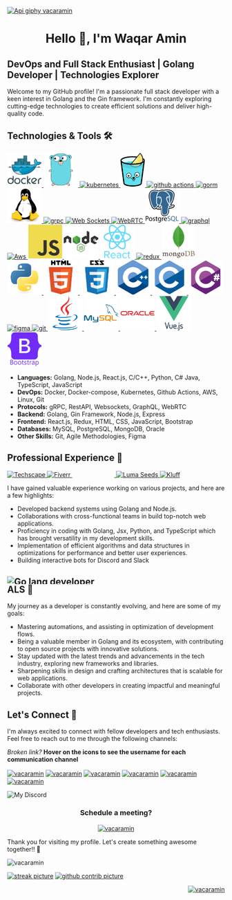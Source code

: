 [![Api giphy vacaramin](https://developers.giphy.com/branch/master/static/api-512d36c09662682717108a38bbb5c57d.gif)](https://vacaramin.me)

<h1 align="center">Hello 👋, I'm Waqar Amin</h1>

## DevOps and Full Stack Enthusiast | Golang Developer | Technologies Explorer

Welcome to my GitHub profile! I'm a passionate full stack developer with a keen interest in Golang and the Gin framework. I'm constantly exploring cutting-edge technologies to create efficient solutions and deliver high-quality code.

## Technologies & Tools 🛠️
<p align="left">
  <a href="https://www.docker.com/" target="_blank" rel="noreferrer">
    <img
      src="https://raw.githubusercontent.com/devicons/devicon/master/icons/docker/docker-original-wordmark.svg"
      alt="docker"
      height="80"
      title="docker"
    />
  </a>
  <a href="https://golang.org" target="_blank" rel="noreferrer">
    <img
      src="https://raw.githubusercontent.com/devicons/devicon/master/icons/go/go-original.svg"
      alt="go"
      height="80"
      title="golang"
    />
  </a>
  
  <a href="https://kubernetes.io/" target="_blank" rel="noreferrer">
    <img
      src="https://upload.wikimedia.org/wikipedia/commons/thumb/3/39/Kubernetes_logo_without_workmark.svg/1200px-Kubernetes_logo_without_workmark.svg.png"
      alt="kubernetes"
      height="80"
      title="kubernetes"
    />
  </a>
  <a href="https://gin-gonic.com/">
    <img
      src="https://raw.githubusercontent.com/gin-gonic/logo/master/color.png"
      alt="gin gonic"
      height="80"
      title="gin-gonic"
    />
  </a>
  <a href="https://github.com/features/actions">
    <img
      src="https://avatars.githubusercontent.com/u/44036562?s=200&v=4"
      alt="github actions"
      height="80"
      title="gin-gonic"
    />
  </a>
  <a
    href="https://gorm.io/index.html"
    target="_blank"
    rel="noreferrer"
  >
    <img
      src="https://gorm.io/gorm.svg"
      alt="gorm"
      height="80"
    />
  </a>
    <a href="https://www.linux.org/" target="_blank" rel="noreferrer">
    <img
      src="https://raw.githubusercontent.com/devicons/devicon/master/icons/linux/linux-original.svg"
      alt="linux"
      height="80"
    />
  </a>
 <a
    href="https://github.com/grpc/grpc-go"
    target="_blank"
    rel="noreferrer"
  >
    <img
      src="https://avatars.githubusercontent.com/u/7802525?s=200&v=4"
      alt="grpc"
      height="80"
    />
  </a>
 <a
    href="https://developer.mozilla.org/en-US/docs/Web/API/WebSockets_API"
    target="_blank"
    rel="noreferrer"
  >
    <img
      src="https://www.outsystems.com/Forge_CW/_image.aspx/Q8LvY--6WakOw9afDCuuGTj6IS3yV21x_xamyILfGsw=/websocket-2023-01-04%2000-00-00-2023-11-30%2009-25-41"
      alt="Web Sockets"
      height="80"
    />
  </a>
<a
    href="https://webrtc.org/"
    target="_blank"
    rel="noreferrer"
  >
    <img
      src="https://blog.wildix.com/wp-content/uploads/2016/11/webrtc-logo-vert-retro-255x305-1.png"
      alt="WebRTC"
      height="80"
    />
  </a>
  <a href="https://www.postgresql.org" target="_blank" rel="noreferrer">
    <img
      src="https://raw.githubusercontent.com/devicons/devicon/master/icons/postgresql/postgresql-original-wordmark.svg"
      alt="postgresql"
      height="80"
    />
  </a>
  <a href="https://graphql.org" target="_blank" rel="noreferrer">
    <img
      src="https://www.vectorlogo.zone/logos/graphql/graphql-icon.svg"
      alt="graphql"
      height="80"
    />
  </a>
  
  <a href="https://aws.amazon.com/" target="_blank" rel="noreferrer">
    <img
      src="https://5.imimg.com/data5/SELLER/Default/2021/8/NP/YN/DN/3775979/aws-logo.png"
      alt="Aws"
      height="80"
    />
  </a>
  <a
    href="https://developer.mozilla.org/en-US/docs/Web/JavaScript"
    target="_blank"
    rel="noreferrer"
  >
    <img
      src="https://raw.githubusercontent.com/devicons/devicon/master/icons/javascript/javascript-original.svg"
      alt="javascript"
      height="80"
    />
  </a>
  <a href="https://nodejs.org" target="_blank" rel="noreferrer">
    <img
      src="https://raw.githubusercontent.com/devicons/devicon/master/icons/nodejs/nodejs-original-wordmark.svg"
      alt="nodejs"
      height="80"
    />
  </a>
  <a href="https://reactjs.org/" target="_blank" rel="noreferrer">
    <img
      src="https://raw.githubusercontent.com/devicons/devicon/master/icons/react/react-original-wordmark.svg"
      alt="react"
      height="80"
    />
  </a>
  
  <a href="https://github.com/redux/" target="_blank" rel="noreferrer">
    <img
      src="https://raw.githubusercontent.com/reduxjs/redux/master/logo/logo.png"
      alt="redux"
      height="80"
      title="redux"
    />
  </a>
  <a href="https://www.mongodb.com/" target="_blank" rel="noreferrer">
    <img
      src="https://raw.githubusercontent.com/devicons/devicon/master/icons/mongodb/mongodb-original-wordmark.svg"
      alt="mongodb"
      height="80"
    />
  </a>
  <a href="https://www.python.org" target="_blank" rel="noreferrer">
    <img
      src="https://raw.githubusercontent.com/devicons/devicon/master/icons/python/python-original.svg"
      alt="python"
      height="80"
    />
  </a>
  <a href="https://www.w3.org/html/" target="_blank" rel="noreferrer">
    <img
      src="https://raw.githubusercontent.com/devicons/devicon/master/icons/html5/html5-original-wordmark.svg"
      alt="html5"
      height="80"
    />
  </a>
  <a href="https://www.w3schools.com/css/" target="_blank" rel="noreferrer">
    <img
      src="https://raw.githubusercontent.com/devicons/devicon/master/icons/css3/css3-original-wordmark.svg"
      alt="css3"
      height="80"
    />
  </a>
    <a href="https://www.w3schools.com/cpp/" target="_blank" rel="noreferrer">
    <img
      src="https://raw.githubusercontent.com/devicons/devicon/master/icons/cplusplus/cplusplus-original.svg"
      alt="cplusplus"
      height="80"
    />
  </a>

  <a href="https://www.cprogramming.com/" target="_blank" rel="noreferrer">
    <img
      src="https://raw.githubusercontent.com/devicons/devicon/master/icons/c/c-original.svg"
      alt="c"
      height="80"
    />
  </a>
  <a href="https://www.w3schools.com/cs/" target="_blank" rel="noreferrer">
    <img
      src="https://raw.githubusercontent.com/devicons/devicon/master/icons/csharp/csharp-original.svg"
      alt="csharp"
      height="80"
    />
  </a>

  <a href="https://www.figma.com/" target="_blank" rel="noreferrer">
    <img
      src="https://www.vectorlogo.zone/logos/figma/figma-icon.svg"
      alt="figma"
      height="80"
    />
  </a>
  <a href="https://git-scm.com/" target="_blank" rel="noreferrer">
    <img
      src="https://www.vectorlogo.zone/logos/git-scm/git-scm-icon.svg"
      alt="git"
      height="80"
    />
  </a>
  <a href="https://www.java.com" target="_blank" rel="noreferrer">
    <img
      src="https://raw.githubusercontent.com/devicons/devicon/master/icons/java/java-original.svg"
      alt="java"
      height="80"
    />
  </a>

  <a href="https://www.mysql.com/" target="_blank" rel="noreferrer">
    <img
      src="https://raw.githubusercontent.com/devicons/devicon/master/icons/mysql/mysql-original-wordmark.svg"
      alt="mysql"
      height="80"
    />
  </a>

  <a href="https://www.oracle.com/" target="_blank" rel="noreferrer">
    <img
      src="https://raw.githubusercontent.com/devicons/devicon/master/icons/oracle/oracle-original.svg"
      alt="oracle"
      height="80"
    />
  </a>

  <a href="https://vuejs.org/" target="_blank" rel="noreferrer">
    <img
      src="https://raw.githubusercontent.com/devicons/devicon/master/icons/vuejs/vuejs-original-wordmark.svg"
      alt="vuejs"
      height="80"
    />
  </a>
  <a href="https://getbootstrap.com" target="_blank" rel="noreferrer">
    <img
      src="https://raw.githubusercontent.com/devicons/devicon/master/icons/bootstrap/bootstrap-plain-wordmark.svg"
      alt="bootstrap"
      height="80"
    />
  </a>
</p>

- **Languages:** Golang, Node.js, React.js, C/C++, Python, C# Java, TypeScript, JavaScript
- **DevOps:** Docker, Docker-compose, Kubernetes, Github Actions, AWS, Linux, Git
- **Protocols:** gRPC, RestAPI, Websockets, GraphQL, WebRTC
- **Backend:** Golang, Gin Framework, Node.js, Express
- **Frontend:** React.js, Redux, HTML, CSS, JavaScript, Bootstrap
- **Databases:** MySQL, PostgreSQL, MongoDB, Oracle
- **Other Skills:** Git, Agile Methodologies, Figma

## Professional Experience 💼
<p align="left">
  <a href="https://techscape.pk" target="_blank" >
    <img
      src="https://shop.techscape.pk/wp-content/uploads/2023/03/TechScape-Color-logo.png"
      alt="Techscape"
      height="80"
    />
  </a>

  <a href="https://fiverr.com/vacaramin86" target="_blank" >
    <img
      src="https://cdn-images-1.medium.com/v2/resize:fit:1200/1*Xa26ULIpZTTP1hN_ReUXVQ.png"
      alt="Fiverr"
      height="80"
    />
  </a>
  <a href="https://www.lumaseeds.com" target="_blank">
    <img
      src="https://s3-eu-west-1.amazonaws.com/tpd/logos/62b387f6789d489dfde554ea/0x0.png"
      alt="Luma Seeds"
      style="width: 80px; height: 80px; object-fit: none; clip-path: inset(163px 163px 163px 163px);"
    />
  </a>


  <a href="https://proailab.com" target="_blank" >
    <img
      src="https://proailab.com/wp-content/uploads/2023/02/proailab-light-e1677569914511.png"
      alt="Luma Seeds"
      height="80"
    />
  </a>
  
  <a href="https://proailab.com" target="_blank" >
    <img
      src="https://avatars.githubusercontent.com/u/112457542?s=200&v=4"
      alt="Kluff"
      height="80"
    />
  </a>
  </p>
I have gained valuable experience working on various projects, and here are a few highlights:

- Developed backend systems using Golang and Node.js.
- Collaborations with cross-functional teams in build top-notch web applications.
- Proficiency in coding with Golang, Jsx, Python, and TypeScript which has brought versatility in my development skills.
- Implementation of efficient algorithms and data structures in optimizations for performance and better user experiences.
- Building interactive bots for Discord and Slack

## <span style="display: flex;"> <img src="https://upload.wikimedia.org/wikipedia/commons/thumb/0/05/Go_Logo_Blue.svg/215px-Go_Logo_Blue.svg.png" alt="Go lang developer" height="17.9" /></span>ALS 🌱



My journey as a developer is constantly evolving, and here are some of my goals:

- Mastering automations, and assisting in optimization of development flows.
- Being a valuable member in Golang and its ecosystem, with contributing to open source projects with innovative solutions.
- Stay updated with the latest trends and advancements in the tech industry, exploring new frameworks and libraries.
- Sharpening skills in design and crafting architectures that is scalable for web applications.
- Collaborate with other developers in creating impactful and meaningful projects.

## Let's Connect 🤝

I'm always excited to connect with fellow developers and tech enthusiasts. Feel free to reach out to me through the following channels:

<i>Broken link?</i>  <strong>Hover on the icons to see the username for each communication channel </strong>

<p align="left">
    <a href="https://wa.link/5x48ip" target="_blank"
      ><img
        title = "+92 3155567110"
        align="center"
        src="https://raw.githubusercontent.com/rahuldkjain/github-profile-readme-generator/master/src/images/icons/Social/whatsapp.svg"
        alt="vacaramin"
        height="45"
        width="60"
    /></a>
    <a href="https://linkedin.com/in/vacaramin" target="_blank"
      ><img
        title = "@vacaramin"
        align="center"
        src="https://raw.githubusercontent.com/rahuldkjain/github-profile-readme-generator/master/src/images/icons/Social/linked-in-alt.svg"
        alt="vacaramin"
        height="45"
        width="60"
    /></a>
  <a href="https://www.upwork.com/freelancers/waqaramin10" target="_blank"
      ><img
        title = "@waqaramin10"
        align="center"
        src="https://cdn.worldvectorlogo.com/logos/upwork-roundedsquare-1.svg"
        alt="vacaramin"
        height="45"
        width="60"
        /></a>
   <a href="https://fiverr.com/vacaramin86" target="_blank"
      ><img
        title = "@vacaramin86"
        align="center"
        src="https://cdn-images-1.medium.com/v2/resize:fit:1200/1*Xa26ULIpZTTP1hN_ReUXVQ.png"
        alt="vacaramin"
        height="45"
        /></a>
    <a href="https://fb.com/vacaramin" target="_blank"
      ><img
        title = "@vacaramin"
        align="center"
        src="https://raw.githubusercontent.com/rahuldkjain/github-profile-readme-generator/master/src/images/icons/Social/facebook.svg"
        alt="vacaramin"
        height="45"
        width="60"
    /></a>
  <a href="https://discord.com/users/749376006946553987" target="_blank" 
      ><img
        title = "vacaramin#6835"
        align="center"
        src="https://raw.githubusercontent.com/rahuldkjain/github-profile-readme-generator/888aff31e1d26dd2a6acf6afebbc34970aeb0118/src/images/icons/Social/discord.svg"
        alt="vacaramin"
        height="55"
        /></a>

  ![My Discord](https://discord-readme-badge.vercel.app/api?id=749376006946553987 "Discord Preview")

  
  </p>
</p>



<h3 align="center">Schedule a meeting?</h3>   
<p align="center">
  <a href="https://calendly.com/vacaramin/30min" target="_blank" align="center">
      <img
        title = "30 Min Meeting Schedule with me"
        align="center"
        src="https://www.insiteful.com.au/wp-content/uploads/2022/12/calendly-logo.webp"
        alt="vacaramin"
        height="45"
    /></a>
  </p>  

Thank you for visiting my profile. Let's create something awesome together!! 🚀

<p align="left"> <img src="https://komarev.com/ghpvc/?username=vacaramin&label=Profile%20views&color=0e75b6&style=flat" alt="vacaramin" /> </p>
<p align="center">

  [![streak picture](https://github-readme-streak-stats.herokuapp.com/?user=vacaramin&)](https://vacaramin.me) 
  [![github contrib picture](https://github-readme-stats.vercel.app/api?username=vacaramin&hide=contribs,prs)](https://vacaramin.me) 
  
<p align="right"> <a href="https://twitter.com/vacaramin" target="blank"><img src="https://img.shields.io/twitter/follow/vacaramin?logo=twitter&style=for-the-badge" alt="vacaramin" /></a> </p>



